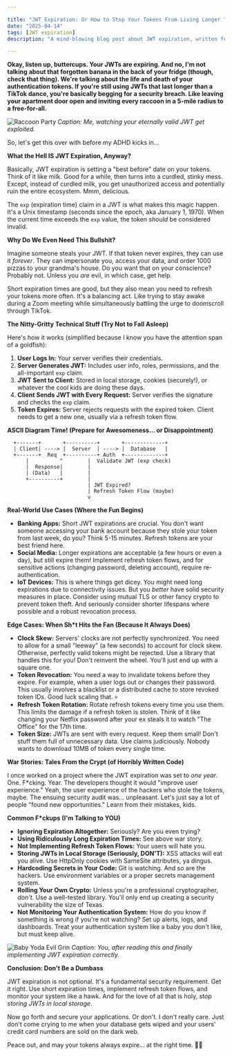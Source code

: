```yaml
---

title: "JWT Expiration: Or How to Stop Your Tokens From Living Longer Than Your Attention Span 💀"
date: "2025-04-14"
tags: [JWT expiration]
description: "A mind-blowing blog post about JWT expiration, written for chaotic Gen Z engineers. We're gonna dive so deep you'll need a submarine... and a therapist."

---
```


**Okay, listen up, buttercups. Your JWTs are expiring. And no, I'm not talking about that forgotten banana in the back of your fridge (though, check that thing). We're talking about the life and death of your authentication tokens. If you're still using JWTs that last longer than a TikTok dance, you're basically begging for a security breach. Like leaving your apartment door open and inviting every raccoon in a 5-mile radius to a free-for-all.**

![Raccoon Party](https://i.kym-cdn.com/photos/images/newsfeed/001/504/437/4f9.jpg)
*Caption: Me, watching your eternally valid JWT get exploited.*

So, let's get this over with before my ADHD kicks in…

**What the Hell IS JWT Expiration, Anyway?**

Basically, JWT expiration is setting a "best before" date on your tokens. Think of it like milk. Good for a while, then turns into a curdled, stinky mess. Except, instead of curdled milk, you get unauthorized access and potentially ruin the entire ecosystem. Mmm, delicious.

The `exp` (expiration time) claim in a JWT is what makes this magic happen. It's a Unix timestamp (seconds since the epoch, aka January 1, 1970). When the current time exceeds the `exp` value, the token *should* be considered invalid.

**Why Do We Even Need This Bullshit?**

Imagine someone steals your JWT. If that token never expires, they can use it *forever*. They can impersonate you, access your data, and order 1000 pizzas to your grandma's house. Do you want that on your conscience? Probably not. Unless you *are* evil, in which case, get help.

Short expiration times are good, but they also mean you need to refresh your tokens more often. It's a balancing act. Like trying to stay awake during a Zoom meeting while simultaneously battling the urge to doomscroll through TikTok.

**The Nitty-Gritty Technical Stuff (Try Not to Fall Asleep)**

Here's how it works (simplified because I know you have the attention span of a goldfish):

1.  **User Logs In:** Your server verifies their credentials.
2.  **Server Generates JWT:** Includes user info, roles, permissions, and the all-important `exp` claim.
3.  **JWT Sent to Client:** Stored in local storage, cookies (securely!), or whatever the cool kids are doing these days.
4.  **Client Sends JWT with Every Request:** Server verifies the signature and checks the `exp` claim.
5.  **Token Expires:** Server rejects requests with the expired token. Client needs to get a new one, usually via a refresh token flow.

**ASCII Diagram Time! (Prepare for Awesomeness… or Disappointment)**

```
  +-------+       +----------+       +-------------+
  | Client| ----> |  Server  | ----> |  Database   |
  +-------+  Req  +----------+ Auth  +-------------+
      |          ^        |  Validate JWT (exp check)
      |  Response|        |
      | (Data)   |        |
      +----------+        |
                          | JWT Expired?
                          | Refresh Token Flow (maybe)
                          v
```

**Real-World Use Cases (Where the Fun Begins)**

*   **Banking Apps:** Short JWT expirations are crucial. You don't want someone accessing your bank account because they stole your token from last week, do you? Think 5-15 minutes. Refresh tokens are your best friend here.
*   **Social Media:** Longer expirations are acceptable (a few hours or even a day), but still expire them! Implement refresh token flows, and for sensitive actions (changing password, deleting account), require re-authentication.
*   **IoT Devices:** This is where things get dicey. You might need long expirations due to connectivity issues. But you *better* have solid security measures in place. Consider using mutual TLS or other fancy crypto to prevent token theft. And seriously consider shorter lifespans where possible and a robust revocation process.

**Edge Cases: When Sh*t Hits the Fan (Because It Always Does)**

*   **Clock Skew:** Servers' clocks are not perfectly synchronized. You need to allow for a small "leeway" (a few seconds) to account for clock skew. Otherwise, perfectly valid tokens might be rejected. Use a library that handles this for you! Don't reinvent the wheel. You'll just end up with a square one.
*   **Token Revocation:** You need a way to invalidate tokens before they expire. For example, when a user logs out or changes their password. This usually involves a blacklist or a distributed cache to store revoked token IDs. Good luck scaling that. 💀
*   **Refresh Token Rotation:** Rotate refresh tokens every time you use them. This limits the damage if a refresh token is stolen. Think of it like changing your Netflix password after your ex steals it to watch "The Office" for the 17th time.
*   **Token Size:** JWTs are sent with every request. Keep them small! Don't stuff them full of unnecessary data. Use claims judiciously. Nobody wants to download 10MB of token every single time.

**War Stories: Tales From the Crypt (of Horribly Written Code)**

I once worked on a project where the JWT expiration was set to *one year*. One. F*cking. Year. The developers thought it would "improve user experience." Yeah, the user experience of the hackers who stole the tokens, maybe. The ensuing security audit was… unpleasant. Let's just say a lot of people "found new opportunities." Learn from their mistakes, kids.

**Common F\*ckups (I'm Talking to YOU)**

*   **Ignoring Expiration Altogether:** Seriously? Are you even trying?
*   **Using Ridiculously Long Expiration Times:** See above war story.
*   **Not Implementing Refresh Token Flows:** Your users will hate you.
*   **Storing JWTs in Local Storage (Seriously, DON'T):** XSS attacks will eat you alive. Use HttpOnly cookies with SameSite attributes, ya dingus.
*   **Hardcoding Secrets in Your Code:** Git is watching. And so are the hackers. Use environment variables or a proper secrets management system.
*   **Rolling Your Own Crypto:** Unless you're a professional cryptographer, *don't*. Use a well-tested library. You'll only end up creating a security vulnerability the size of Texas.
*   **Not Monitoring Your Authentication System:** How do you know if something is wrong if you're not watching? Set up alerts, logs, and dashboards. Treat your authentication system like a baby you don't like, but must keep alive.

![Baby Yoda Evil Grin](https://i.imgflip.com/345v9j.png)
*Caption: You, after reading this and finally implementing JWT expiration correctly.*

**Conclusion: Don't Be a Dumbass**

JWT expiration is not optional. It's a fundamental security requirement. Get it right. Use short expiration times, implement refresh token flows, and monitor your system like a hawk. And for the love of all that is holy, *stop storing JWTs in local storage*.

Now go forth and secure your applications. Or don't. I don't really care. Just don't come crying to me when your database gets wiped and your users' credit card numbers are sold on the dark web.

Peace out, and may your tokens always expire… at the right time. 🙏💀
